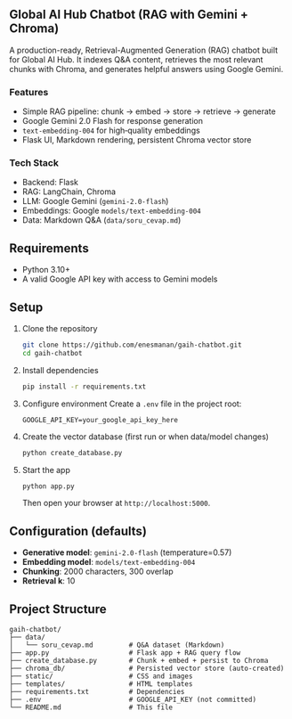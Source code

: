 ## Global AI Hub Chatbot (RAG with Gemini + Chroma)

A production-ready, Retrieval-Augmented Generation (RAG) chatbot built for Global AI Hub. It indexes Q&A content, retrieves the most relevant chunks with Chroma, and generates helpful answers using Google Gemini.

### Features
- Simple RAG pipeline: chunk → embed → store → retrieve → generate
- Google Gemini 2.0 Flash for response generation
- `text-embedding-004` for high‑quality embeddings
- Flask UI, Markdown rendering, persistent Chroma vector store

### Tech Stack
- Backend: Flask
- RAG: LangChain, Chroma
- LLM: Google Gemini (`gemini-2.0-flash`)
- Embeddings: Google `models/text-embedding-004`
- Data: Markdown Q&A (`data/soru_cevap.md`)

## Requirements
- Python 3.10+
- A valid Google API key with access to Gemini models

## Setup
1. Clone the repository
   ```bash
   git clone https://github.com/enesmanan/gaih-chatbot.git
   cd gaih-chatbot
   ```

2. Install dependencies
   ```bash
   pip install -r requirements.txt
   ```

3. Configure environment
   Create a `.env` file in the project root:
   ```
   GOOGLE_API_KEY=your_google_api_key_here
   ```

4. Create the vector database (first run or when data/model changes)
   ```bash
   python create_database.py
   ```

5. Start the app
   ```bash
   python app.py
   ```
   Then open your browser at `http://localhost:5000`.

## Configuration (defaults)
- **Generative model**: `gemini-2.0-flash` (temperature=0.57)
- **Embedding model**: `models/text-embedding-004`
- **Chunking**: 2000 characters, 300 overlap
- **Retrieval k**: 10

## Project Structure
```
gaih-chatbot/
├── data/
│   └── soru_cevap.md         # Q&A dataset (Markdown)
├── app.py                    # Flask app + RAG query flow
├── create_database.py        # Chunk + embed + persist to Chroma
├── chroma_db/                # Persisted vector store (auto-created)
├── static/                   # CSS and images
├── templates/                # HTML templates
├── requirements.txt          # Dependencies
├── .env                      # GOOGLE_API_KEY (not committed)
└── README.md                 # This file
```